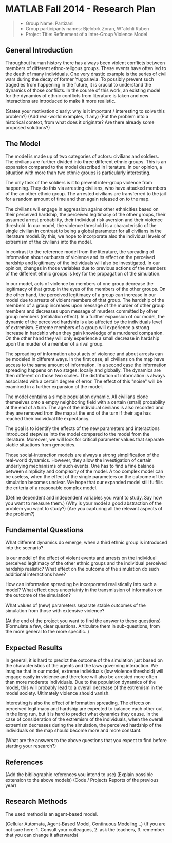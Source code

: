 # MATLAB Fall 2014 - Research Plan 

> * Group Name: Partizani
> * Group participants names: Bjelobrk Zoran, W\"alchli Ruben
> * Project Title: Refinement of a Inter-Group Violence Model

## General Introduction

Throughout human history there has always been violent conflicts between members of different ethno-religous groups. These events have often led to the death of many individuals. One very drastic example is the series of civil wars during the decay of former Yugoslavia. To possibly prevent such tragedies from happening in the future, it is crucial to understand the dynamics of those conflicts. In the course of this work, an existing model for the dynamics of ethnic conflicts from literature is taken and new interactions are introduced to make it more realistic.

(States your motivation clearly: why is it important / interesting to solve this problem?)
(Add real-world examples, if any)
(Put the problem into a historical context, from what does it originate? Are there already some proposed solutions?)

## The Model

The model is made up of two categories of actors: civilians and soldiers. The civilians are further divided into three different ethnic groups. This is an expansion compared to the model described in literature. In our opinion, a situation with more than two ethnic groups is particularly interesting.

The only task of the soldiers is it to prevent inter-group violence from happening. They do this via arresting civilians, who have attacked members of the an other ethnic group. The arrested civilians are transferred to the jail for a random amount of time and then again released on to the map.

The civilians will engage in aggression agains other ethnicities based on their perceived hardship, the perceived legitimacy of the other groups, their assumed arrest probability, their individual risk aversion and their violence threshold. In our model, the violence threshold is a characteristic of the single civilian in contrast to being a global parameter for all civilians in the literature model. By this, we hope to incorporate also the individual levels of extremism of the civilians into the model.

In contrast to the reference model from the literature, the spreading of information about outbursts of violence and its effect on the perceived hardship and legitimacy of the individuals will also be investigated. In our opinion, changes in those variables due to previous actions of the members of the different ethnic groups is key for the propagation of the simulation.

In our model, acts of violence by members of one group decrease the legitimacy of that group in the eyes of the members of the other groups. On the other hand, the perceived legitimacy of a group can increase in our model due to arrests of violent members of that group. The hardship of the members of a group increases upon message of the murder of other group members and decreases upon message of murders committed by other group members (retaliation effect). In a further expansion of our model, the dynamic of the perceived hardship is also affected by the individuals level of extremism. Extreme members of a group will experience a strong increase in hardship when they gain knowledge of a murdered companion. On the other hand they will only experience a small decrease in hardship upon the murder of a member of a rival group.

The spreading of information about acts of violence and about arrests can be modeled in different ways. In the first case, all civilians on the map have access to the same amount of information. In a second case the information spreading happens on two stages: locally and globally. The dynamics are then different on those two scales. The distribution of information is always associated with a certain degree of error. The effect of this "noise" will be examined in a further expansion of the model.

The model contains a simple population dynamic. All civilians clone themselves onto a empty neighboring field with a certain (small) probability at the end of a turn. The age of the individual civilians is also recorded and they are removed from the map at the end of the turn if their age has reached their individual life expectancy.

The goal is to identify the effects of the new parameters and interactions introduced stepwise into the model compared to the model from the literature. Moreover, we will look for critical parameter values that separate stable situations from genocides.

Those social-interaction models are always a strong simplification of the real-world dynamics. However, they allow the investigation of certain underlying mechanisms of such events. One has to find a fine balance between simplicity and complexity of the model. A too complex model can be useless, when the effect of the single parameters on the outcome of the simulation becomes unclear. We hope that our expanded model still fulfills the criteria of a reasonable complex model.

(Define dependent and independent variables you want to study. Say how you want to measure them.) (Why is your model a good abstraction of the problem you want to study?) (Are you capturing all the relevant aspects of the problem?)


## Fundamental Questions

What different dynamics do emerge, when a third ethnic group is introduced into the scenario?

Is our model of the effect of violent events and arrests on the individual perceived legitimacy of the other ethnic groups and the individual perceived hardship realistic? What effect on the outcome of the simulation do such additional interactions have?

How can information spreading be incorporated realistically into such a model? What effect does uncertainty in the transmission of information on the outcome of the simulation?

What values of (new) parameters separate stable outcomes of the simulation from those with extensive violence?

(At the end of the project you want to find the answer to these questions)
(Formulate a few, clear questions. Articulate them in sub-questions, from the more general to the more specific. )


## Expected Results

In general, it is hard to predict the outcome of the simulation just based on the characteristics of the agents and the laws governing interaction. We imagine that in our model, extreme individuals (low violence threshold) will engage easily in violence and therefore will also be arrested more often than more moderate individuals. Due to the population dynamics of the model, this will probably lead to a overall decrease of the extremism in the model society. Ultimately violence should vanish.

Interesting is also the effect of information spreading.  The effects on perceived legitimacy and hardship are expected to balance each other out in the long run, but it is hard to predict what dynamics they cause. In the case of consideration of the extremism of the individuals, when the overall extremism decreases during the simulation, the perceived hardship of the individuals on the map should become more and more constant.

(What are the answers to the above questions that you expect to find before starting your research?)


## References 

(Add the bibliographic references you intend to use)
(Explain possible extension to the above models)
(Code / Projects Reports of the previous year)


## Research Methods

The used method is an agent-based model.

(Cellular Automata, Agent-Based Model, Continuous Modeling...) (If you are not sure here: 1. Consult your colleagues, 2. ask the teachers, 3. remember that you can change it afterwards)

